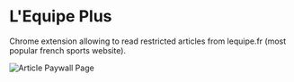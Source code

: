 # L'Equipe Plus

Chrome extension allowing to read restricted articles from lequipe.fr (most popular french sports website).

![Article Paywall Page](https://lh3.googleusercontent.com/yftmGZago0vv7TzAG1KSGWac4AwYcPAKM95riS1bMiFTnoHM3sm3eNFK2ud2DfZNrCo3DSjiI1fUQnI-I5kWeV3_=w640-h400-e365-rj-sc0x00ffffff)



